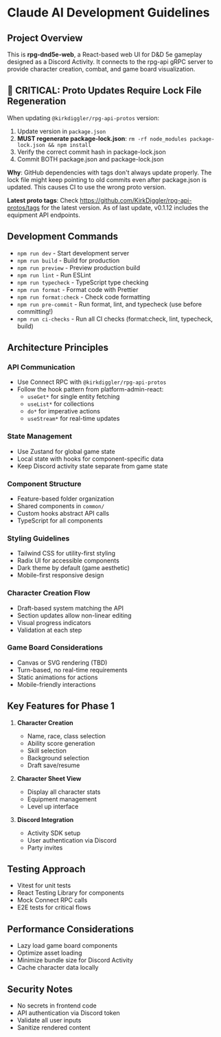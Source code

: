 # Claude AI Development Guidelines

## Project Overview

This is **rpg-dnd5e-web**, a React-based web UI for D&D 5e gameplay designed as a Discord Activity. It connects to the rpg-api gRPC server to provide character creation, combat, and game board visualization.

## 🚨 CRITICAL: Proto Updates Require Lock File Regeneration

When updating `@kirkdiggler/rpg-api-protos` version:

1. Update version in `package.json`
2. **MUST regenerate package-lock.json**: `rm -rf node_modules package-lock.json && npm install`
3. Verify the correct commit hash in package-lock.json
4. Commit BOTH package.json and package-lock.json

**Why**: GitHub dependencies with tags don't always update properly. The lock file might keep pointing to old commits even after package.json is updated. This causes CI to use the wrong proto version.

**Latest proto tags**: Check https://github.com/KirkDiggler/rpg-api-protos/tags for the latest version. As of last update, v0.1.12 includes the equipment API endpoints.

## Development Commands

- `npm run dev` - Start development server
- `npm run build` - Build for production
- `npm run preview` - Preview production build
- `npm run lint` - Run ESLint
- `npm run typecheck` - TypeScript type checking
- `npm run format` - Format code with Prettier
- `npm run format:check` - Check code formatting
- `npm run pre-commit` - Run format, lint, and typecheck (use before committing!)
- `npm run ci-checks` - Run all CI checks (format:check, lint, typecheck, build)

## Architecture Principles

### API Communication

- Use Connect RPC with `@kirkdiggler/rpg-api-protos`
- Follow the hook pattern from platform-admin-react:
  - `useGet*` for single entity fetching
  - `useList*` for collections
  - `do*` for imperative actions
  - `useStream*` for real-time updates

### State Management

- Use Zustand for global game state
- Local state with hooks for component-specific data
- Keep Discord activity state separate from game state

### Component Structure

- Feature-based folder organization
- Shared components in `common/`
- Custom hooks abstract API calls
- TypeScript for all components

### Styling Guidelines

- Tailwind CSS for utility-first styling
- Radix UI for accessible components
- Dark theme by default (game aesthetic)
- Mobile-first responsive design

### Character Creation Flow

- Draft-based system matching the API
- Section updates allow non-linear editing
- Visual progress indicators
- Validation at each step

### Game Board Considerations

- Canvas or SVG rendering (TBD)
- Turn-based, no real-time requirements
- Static animations for actions
- Mobile-friendly interactions

## Key Features for Phase 1

1. **Character Creation**
   - Name, race, class selection
   - Ability score generation
   - Skill selection
   - Background selection
   - Draft save/resume

2. **Character Sheet View**
   - Display all character stats
   - Equipment management
   - Level up interface

3. **Discord Integration**
   - Activity SDK setup
   - User authentication via Discord
   - Party invites

## Testing Approach

- Vitest for unit tests
- React Testing Library for components
- Mock Connect RPC calls
- E2E tests for critical flows

## Performance Considerations

- Lazy load game board components
- Optimize asset loading
- Minimize bundle size for Discord Activity
- Cache character data locally

## Security Notes

- No secrets in frontend code
- API authentication via Discord token
- Validate all user inputs
- Sanitize rendered content
